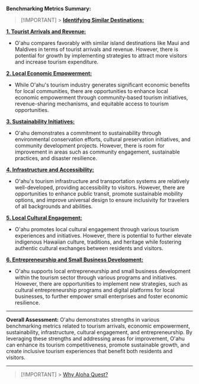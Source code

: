 **Benchmarking Metrics Summary:**

> [!IMPORTANT] > [**Identifying Similar Destinations:**](./0_Benchmark%20Destinations.md)

**[1. Tourist Arrivals and Revenue:](./1_Tourist%20Arrivals%20and%20Revenue.md)**

- O'ahu compares favorably with similar island destinations like Maui and Maldives in terms of tourist arrivals and revenue. However, there is potential for growth by implementing strategies to attract more visitors and increase tourism expenditure.

**[2. Local Economic Empowerment:](./2_Local%20Economic%20Empowerment.md)**

- While O'ahu's tourism industry generates significant economic benefits for local communities, there are opportunities to enhance local economic empowerment through community-based tourism initiatives, revenue-sharing mechanisms, and equitable access to tourism opportunities.

**[3. Sustainability Initiatives:](./3_Sustainability%20Initiatives.md)**

- O'ahu demonstrates a commitment to sustainability through environmental conservation efforts, cultural preservation initiatives, and community development projects. However, there is room for improvement in areas such as community engagement, sustainable practices, and disaster resilience.

**[4. Infrastructure and Accessibility:](./4_Infrastructure%20and%20Accessibility.md)**

- O'ahu's tourism infrastructure and transportation systems are relatively well-developed, providing accessibility to visitors. However, there are opportunities to enhance public transit, promote sustainable mobility options, and improve universal design to ensure inclusivity for travelers of all backgrounds and abilities.

**[5. Local Cultural Engagement:](./5_Local%20Cultural%20Engagement.md)**

- O'ahu promotes local cultural engagement through various tourism experiences and initiatives. However, there is potential to further elevate indigenous Hawaiian culture, traditions, and heritage while fostering authentic cultural exchanges between residents and visitors.

**[6. Entrepreneurship and Small Business Development:](./6_Small%20Business%20Development.md)**

- O'ahu supports local entrepreneurship and small business development within the tourism sector through various programs and initiatives. However, there are opportunities to implement new strategies, such as cultural entrepreneurship programs and digital platforms for local businesses, to further empower small enterprises and foster economic resilience.

---

**Overall Assessment:**
O'ahu demonstrates strengths in various benchmarking metrics related to tourism arrivals, economic empowerment, sustainability, infrastructure, cultural engagement, and entrepreneurship. By leveraging these strengths and addressing areas for improvement, O'ahu can enhance its tourism competitiveness, promote sustainable growth, and create inclusive tourism experiences that benefit both residents and visitors.

---

> [!IMPORTANT] > [Why Aloha Quest?](./7_Why%20Aloha%20Quest.md)

